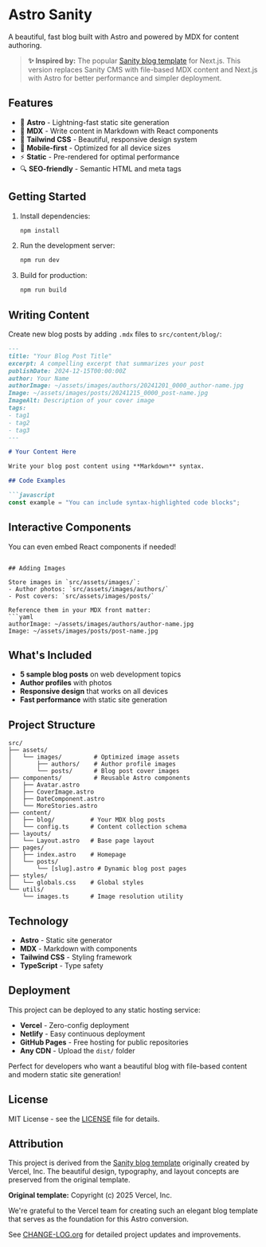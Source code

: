 # Astro Sanity

A beautiful, fast blog built with Astro and powered by MDX for content authoring.

> **✨ Inspired by:** The popular [Sanity blog template](https://github.com/vercel/next.js/tree/canary/examples/cms-sanity) for Next.js. This version replaces Sanity CMS with file-based MDX content and Next.js with Astro for better performance and simpler deployment.

## Features

- 🚀 **Astro** - Lightning-fast static site generation
- 📝 **MDX** - Write content in Markdown with React components
- 🎨 **Tailwind CSS** - Beautiful, responsive design system
- 📱 **Mobile-first** - Optimized for all device sizes
- ⚡ **Static** - Pre-rendered for optimal performance
- 🔍 **SEO-friendly** - Semantic HTML and meta tags

## Getting Started

1. Install dependencies:
   ```bash
   npm install
   ```

2. Run the development server:
   ```bash
   npm run dev
   ```

3. Build for production:
   ```bash
   npm run build
   ```

## Writing Content

Create new blog posts by adding `.mdx` files to `src/content/blog/`:

```markdown
---
title: "Your Blog Post Title"
excerpt: A compelling excerpt that summarizes your post
publishDate: 2024-12-15T00:00:00Z
author: Your Name
authorImage: ~/assets/images/authors/20241201_0000_author-name.jpg
Image: ~/assets/images/posts/20241215_0000_post-name.jpg
ImageAlt: Description of your cover image
tags:
- tag1
- tag2
- tag3
---

# Your Content Here

Write your blog post content using **Markdown** syntax.

## Code Examples

```javascript
const example = "You can include syntax-highlighted code blocks";
```

## Interactive Components

You can even embed React components if needed!
```

## Adding Images

Store images in `src/assets/images/`:
- Author photos: `src/assets/images/authors/`
- Post covers: `src/assets/images/posts/`

Reference them in your MDX front matter:
```yaml
authorImage: ~/assets/images/authors/author-name.jpg
Image: ~/assets/images/posts/post-name.jpg
```


## What's Included

- **5 sample blog posts** on web development topics
- **Author profiles** with photos
- **Responsive design** that works on all devices
- **Fast performance** with static site generation

## Project Structure

```
src/
├── assets/
│   └── images/         # Optimized image assets
│       ├── authors/    # Author profile images
│       └── posts/      # Blog post cover images
├── components/         # Reusable Astro components
│   ├── Avatar.astro
│   ├── CoverImage.astro
│   ├── DateComponent.astro
│   └── MoreStories.astro
├── content/
│   ├── blog/          # Your MDX blog posts
│   └── config.ts      # Content collection schema
├── layouts/
│   └── Layout.astro   # Base page layout
├── pages/
│   ├── index.astro    # Homepage
│   └── posts/
│       └── [slug].astro # Dynamic blog post pages
├── styles/
│   └── globals.css    # Global styles
└── utils/
    └── images.ts      # Image resolution utility
```

## Technology

- **Astro** - Static site generator
- **MDX** - Markdown with components
- **Tailwind CSS** - Styling framework
- **TypeScript** - Type safety

## Deployment

This project can be deployed to any static hosting service:

- **Vercel** - Zero-config deployment
- **Netlify** - Easy continuous deployment
- **GitHub Pages** - Free hosting for public repositories
- **Any CDN** - Upload the `dist/` folder

Perfect for developers who want a beautiful blog with file-based content and modern static site generation!

## License

MIT License - see the [LICENSE](LICENSE) file for details.

## Attribution

This project is derived from the [Sanity blog template](https://github.com/vercel/next.js/tree/canary/examples/cms-sanity) originally created by Vercel, Inc. The beautiful design, typography, and layout concepts are preserved from the original template. 

**Original template:** Copyright (c) 2025 Vercel, Inc.  

We're grateful to the Vercel team for creating such an elegant blog template that serves as the foundation for this Astro conversion.

See [CHANGE-LOG.org](CHANGE-LOG.org) for detailed project updates and improvements.
